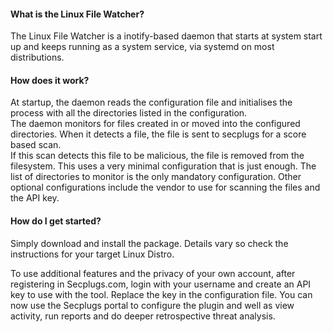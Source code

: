 #### What is the Linux File Watcher?

The Linux File Watcher is a inotify-based daemon that starts at system start up and keeps running as a system service, via systemd on most distributions.

#### How does it work?

At startup, the daemon reads the configuration file and initialises the process with all the directories listed in the configuration.  
The daemon monitors for files created in or moved into the configured directories. When it detects a file, the file is sent to secplugs for a score based scan.  
If this scan detects this file to be malicious, the file is removed from the filesystem.
This uses a very minimal configuration that is just enough. The list of directories to monitor is the only mandatory configuration.
Other optional configurations include the vendor to use for scanning the files and the API key.

#### How do I get started?

Simply download and install the package. Details vary so check the instructions for your target Linux Distro. 

To use additional features and the privacy of your own account, after registering in Secplugs.com, login with your username and create an API key to use with the tool. 
Replace the key in the configuration file.
You can now use the Secplugs portal to configure the plugin and well as view activity, run reports and do deeper retrospective threat analysis.
